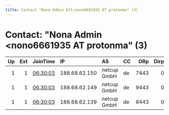 ```yaml
---
title: Contact "Nona Admin &lt;nono6661935 AT protonma" (3)
---
```


# Contact: "Nona Admin &lt;nono6661935 AT protonma" (3)

|   Up |   Ext | JoinTime                                                                                              | IP            | AS          | CC   |   ORp |   Dirp | OS    | Version   | Nickname   |   eFamMembers |
|-----:|------:|:------------------------------------------------------------------------------------------------------|:--------------|:------------|:-----|------:|-------:|:------|:----------|:-----------|--------------:|
|    1 |     1 | [06:30:03](https://nusenu.github.io/OrNetStats/w/relay/1D5A97D33DE2905E58E6A9276BBF16D9E66C83AC.html) | 188.68.62.150 | netcup GmbH | de   |  7443 |      0 | Linux | 0.4.6.8   | darklab7   |             8 |
|    1 |     1 | [06:30:03](https://nusenu.github.io/OrNetStats/w/relay/9E39B20F8D4732A7A409C6AFE86252CA40172051.html) | 188.68.62.149 | netcup GmbH | de   |  9443 |      0 | Linux | 0.4.6.8   | darklab9   |             8 |
|    1 |     1 | [06:30:03](https://nusenu.github.io/OrNetStats/w/relay/F1C163CCE5DC15DDC15B71D50E575401F9772F59.html) | 188.68.62.139 | netcup GmbH | de   |  8443 |      0 | Linux | 0.4.6.8   | darklab8   |             8 |

